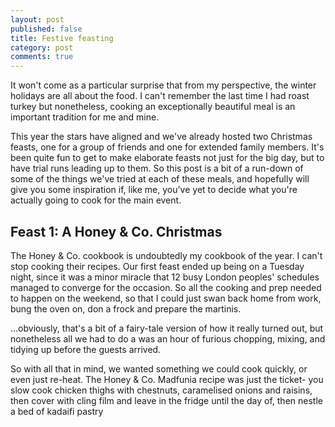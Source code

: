 ```yaml
---
layout: post
published: false
title: Festive feasting
category: post
comments: true
---
```


It won't come as a particular surprise that from my perspective, the winter holidays are all about the food. I can't remember the last time I had roast turkey but nonetheless, cooking an exceptionally beautiful meal is an important tradition for me and mine.

This year the stars have aligned and we've already hosted two Christmas feasts, one for a group of friends and one for extended family members. It's been quite fun to get to make elaborate feasts not just for the big day, but to have trial runs leading up to them. So this post is a bit of a run-down of some of the things we've tried at each of these meals, and hopefully will give you some inspiration if, like me, you've yet to decide what you're actually going to cook for the main event.

## Feast 1: A Honey & Co. Christmas

The Honey & Co. cookbook is undoubtedly my cookbook of the year. I can't stop cooking their recipes. Our first feast ended up being on a Tuesday night, since it was a minor miracle that 12 busy London peoples' schedules managed to converge for the occasion. So all the cooking and prep needed to happen on the weekend, so that I could just swan back home from work, bung the oven on, don a frock and prepare the martinis.

...obviously, that's a bit of a fairy-tale version of how it really turned out, but nonetheless all we had to do a was an hour of furious chopping, mixing, and tidying up before the guests arrived.

So with all that in mind, we wanted something we could cook quickly, or even just re-heat. The Honey & Co. Madfunia recipe was just the ticket- you slow cook chicken thighs with chestnuts, caramelised onions and raisins, then cover with cling film and leave in the fridge until the day of, then nestle a bed of kadaifi pastry 

